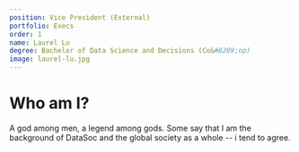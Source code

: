 ```yaml
---
position: Vice President (External)
portfolio: Execs
order: 1
name: Laurel Lu
degree: Bachelor of Data Science and Decisions (Co&#8209;op)
image: laurel-lu.jpg
---
```

                    
# Who am I?

A god among men, a legend among gods. Some say that I am the background of DataSoc and the global society as a whole -- i tend to agree.

